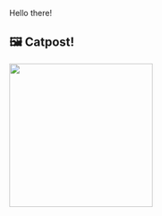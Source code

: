 Hello there!



## 🖼️ Catpost!

<sub>
    <img src="https://cdn2.thecatapi.com/images/ei9.jpg" height="256">
</sub>

